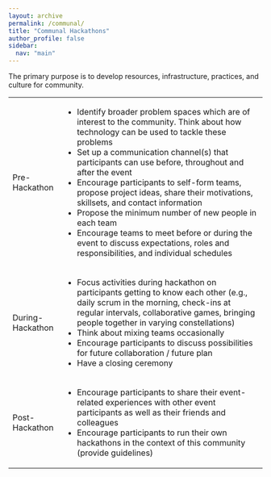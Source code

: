 ```yaml
---
layout: archive
permalink: /communal/
title: "Communal Hackathons"
author_profile: false
sidebar:
  nav: "main"
---
```


<p>The primary purpose is to develop resources, infrastructure, practices, and culture for community.</p>

<div>
<table style="width: 100%;">
  <tr>
    <td style="width: 20%;">Pre-Hackathon</td>
    <td style="width: 80%;">
      <ul>
        <li>Identify broader problem spaces which are of interest to the community. Think about how technology can be used to tackle these problems</li>
        <li>Set up a communication channel(s) that participants can use before, throughout and after the event</li>
        <li>Encourage participants to self-form teams, propose project ideas, share their motivations, skillsets, and contact information</li>
        <li>Propose the minimum number of new people in each team</li>
        <li>Encourage teams to meet before or during the event to discuss expectations, roles and responsibilities, and individual schedules</li>
      </ul>
    </td>
  </tr>
  <tr>
    <td>During-Hackathon</td>
    <td>
      <ul>
        <li>Focus activities during hackathon on participants getting to know each other (e.g., daily scrum in the morning, check-ins at regular intervals, collaborative games, bringing people together in varying constellations)</li>
        <li>Think about mixing teams occasionally</li>
        <li>Encourage participants to discuss possibilities for future collaboration / future plan</li>
        <li>Have a closing ceremony</li>
      </ul>
    </td>
  </tr>
  <tr>
  <td>Post-Hackathon</td>
    <td>
      <ul>
        <li>Encourage participants to share their event-related experiences with other event participants as well as their friends and colleagues</li>
        <li>Encourage participants to run their own hackathons in the context of this community (provide guidelines)</li>
      </ul>
    </td>
  </tr>
</table>
</div>
